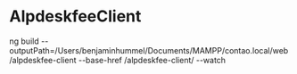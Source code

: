 # AlpdeskfeeClient

ng build --outputPath=/Users/benjaminhummel/Documents/MAMPP/contao.local/web/alpdeskfee-client --base-href /alpdeskfee-client/ --watch